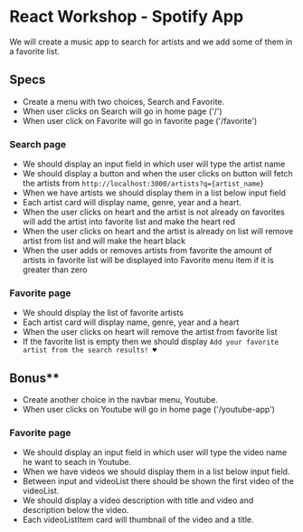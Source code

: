 # React Workshop - Spotify App

We will create a music app to search for artists and we add some of them in a favorite list.

## Specs

* Create a menu with two choices, Search and Favorite.
* When user clicks on Search will go in home page ('/')
* When user click on Favorite will go in favorite page ('/favorite')

### Search page
* We should display an input field in which user will type the artist name
* We should display a button and when the user clicks on button will fetch the artists from `http://localhost:3000/artists?q={artist_name}`
* When we have artists we should display them in a list below input field
* Each artist card will display name, genre, year and a heart.
* When the user clicks on heart and the artist is not already on favorites will add the artist into favorite list and make the heart red
* When the user clicks on heart and the artist is already on list will remove artist from list and will make the heart black
* When the user adds or removes artists from favorite the amount of artists in favorite list will be displayed into Favorite menu item if it is greater than zero

### Favorite page
* We should display the list of favorite artists
* Each artist card will display name, genre, year and a heart
* When the user clicks on heart will remove the artist from favorite list
* If the favorite list is empty then we should display `Add your favorite artist from the search results! ♥`


## Bonus**

* Create another choice in the navbar menu, Youtube.
* When user clicks on Youtube will go in home page ('/youtube-app')

### Favorite page
* We should display an input field in which user will type the video name he want to seach in Youtube.
* When we have videos we should display them in a list below input field.
* Between input and videoList there should be shown the first video of the videoList.
* We should display a video description with title and video and description below the video.
* Each videoListItem card will thumbnail of the video and a title.



